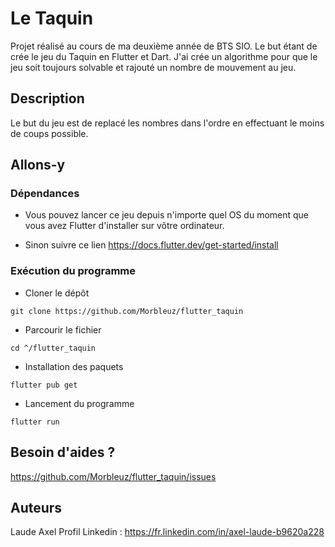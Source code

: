 # Le Taquin

Projet réalisé au cours de ma deuxième année de BTS SIO. Le but étant de crée le jeu du Taquin en Flutter et Dart. 
J'ai crée un algorithme pour que le jeu soit toujours solvable et rajouté un nombre de mouvement au jeu.

## Description

Le but du jeu est de replacé les nombres dans l'ordre en effectuant le moins de coups possible.

## Allons-y

### Dépendances

* Vous pouvez lancer ce jeu depuis n'importe quel OS du moment que vous avez Flutter d'installer sur vôtre ordinateur. 

* Sinon suivre ce lien https://docs.flutter.dev/get-started/install

### Exécution du programme

* Cloner le dépôt
```
git clone https://github.com/Morbleuz/flutter_taquin
```
* Parcourir le fichier
```
cd ^/flutter_taquin
```
* Installation des paquets
```
flutter pub get
```
* Lancement du programme
```
flutter run
```

## Besoin d'aides ?

https://github.com/Morbleuz/flutter_taquin/issues

## Auteurs

Laude Axel
Profil Linkedin : https://fr.linkedin.com/in/axel-laude-b9620a228

